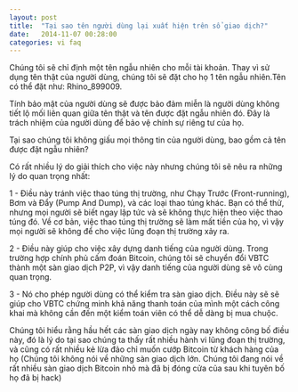```yaml
---
layout: post
title:  "Tại sao tên người dùng lại xuất hiện trên sổ giao dịch?"
date:   2014-11-07 00:28:00
categories: vi faq
---
```


Chúng tôi sẽ chỉ định một tên ngẫu nhiên cho mỗi tài khoản. Thay vì sử dụng tên thật của người dùng, chúng tôi sẽ đặt cho họ 1 tên ngẫu nhiên.Tên có thể đặt như: Rhino_899009.

Tính bảo mật của người dùng sẽ được bảo đảm miễn là người dùng không tiết lộ mối liên quan giữa tên thật và tên được đặt ngẫu nhiên đó. Đây là trách nhiệm của người dùng để bảo vệ chính sự riêng tư của họ.

Tại sao chúng tôi không giấu mọi thông tin của người dùng, bao gồm cả tên được đặt ngẫu nhiên?

Có rất nhiều lý do giải thích cho việc này nhưng chúng tôi sẽ nêu ra những lý do quan trọng nhất: 

1 - Điều này tránh việc thao túng thị trường, như Chạy Trước (Front-running), Bơm và Đẩy (Pump And Dump), và các loại thao túng khác. Bạn có thể thử, nhưng mọi người sẽ biết ngay lập tức và sẽ không thực hiện theo việc thao túng đó. Về cơ bản, việc thao túng thị trường sẽ làm mất tiền của họ, vì vậy mọi người sẽ không để cho việc lũng đoạn thị trường xảy ra.

2 - Điều này giúp cho việc xây dựng danh tiếng của người dùng. Trong trường hợp chính phủ cấm đoán Bitcoin, chúng tôi sẽ chuyển đổi VBTC thành một sàn giao dịch P2P, vì vậy danh tiếng của người dùng sẽ vô cùng quan trọng.

3 - Nó cho phép người dùng có thể kiểm tra sàn giao dịch. Điều này sẽ sẽ giúp cho VBTC chứng minh khả năng thanh toán của mình một cách công khai  mà không cần đến một kiểm toán viên có thể dễ dàng bị mua chuộc.

Chúng tôi hiểu rằng hầu hết các sàn giao dịch ngày nay không công bố điều này, đó là lý do tại sao chúng ta thấy rất nhiều hành vi lũng đoạn thị trường, và cũng có rất nhiều kẻ lừa đảo chỉ muốn cướp Bitcoin từ khách hàng của họ (Chúng tôi không nói về những sàn giao dịch lớn. Chúng tôi đang nói về rất nhiều sàn giao dịch Bitcoin nhỏ mà đã bị đóng cửa của sau khi tuyên bố họ đã bị hack)